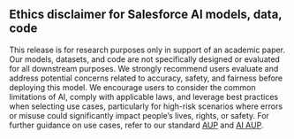 ## Ethics disclaimer for Salesforce AI models, data, code

This release is for research purposes only in support of an academic
paper. Our models, datasets, and code are not specifically designed or
evaluated for all downstream purposes. We strongly recommend users
evaluate and address potential concerns related to accuracy, safety, and
fairness before deploying this model. We encourage users to consider the
common limitations of AI, comply with applicable laws, and leverage best
practices when selecting use cases, particularly for high-risk scenarios
where errors or misuse could significantly impact people’s lives, rights,
or safety. For further guidance on use cases, refer to our standard
[AUP](https://www.salesforce.com/content/dam/web/en_us/www/documents/legal/Agreements/policies/ExternalFacing_Services_Policy.pdf)
and [AI AUP](https://www.salesforce.com/content/dam/web/en_us/www/documents/legal/Agreements/policies/ai-acceptable-use-policy.pdf).